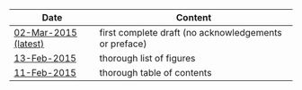 
| Date                                                   | Content                                               |
| ---------------------------------------------------    | ----------------------------------------------------- |
| [02-Mar-2015 (latest)](2015-03-02-thesis.pdf?raw=true) | first complete draft (no acknowledgements or preface) |
| [13-Feb-2015         ](2015-02-13-LOF.pdf?raw=true)    | thorough list of figures                              |
| [11-Feb-2015         ](2015-02-11-TOC.pdf?raw=true)    | thorough table of contents                            |


